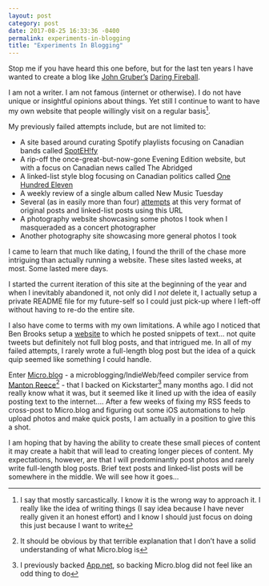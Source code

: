 ```yaml
---
layout: post
category: post
date: 2017-08-25 16:33:36 -0400
permalink: experiments-in-blogging
title: "Experiments In Blogging"
---
```


Stop me if you have heard this one before, but for the last ten years I have wanted to create a blog like [John Gruber’s](https://twitter.com/grubbed) [Daring Fireball](http://daringfireball.net).  

I am not a writer. I am not famous (internet or otherwise). I do not have unique or insightful opinions about things. Yet still I continue to want to have my own website that people willingly visit on a regular basis[^1-expe].  

My previously failed attempts include, but are not limited to:

+ A site based around curating Spotify playlists focusing on Canadian bands called [SpotEH!fy](http://jonkit.ca/cdn/photos/2017-08-25-spotehfy_01.png)
+ A rip-off the once-great-but-now-gone Evening Edition website, but with a focus on Canadian news called The Abridged
+ A linked-list style blog focusing on Canadian politics called [One Hundred Eleven](http://jonkit.ca/cdn/photos/2017-08-25-onehundredeleven_01.png)
+ A weekly review of a single album called New Music Tuesday
+ Several (as in easily more than four) [attempts](http://jonkit.ca/cdn/photos/2017-08-25-theonlysiteever_01.png) at this very format of original posts and linked-list posts using this URL
+ A photography website showcasing some photos I took when I masqueraded as a concert photographer 
+ Another photography site showcasing more general photos I took

I came to learn that much like dating, I found the thrill of the chase more intriguing than actually running a website. These sites lasted weeks, at most. Some lasted mere days.  

I started the current iteration of this site at the beginning of the year and when I inevitably abandoned it, not only did I *not* delete it, I actually setup a private README file for my future-self so I could just pick-up where I left-off without having to re-do the entire site. 

I also have come to terms with my own limitations. A while ago I noticed that Ben Brooks setup a [website](http://benb.me) to which he posted snippets of text... not quite tweets but definitely not full blog posts, and that intrigued me. In all of my failed attempts, I rarely wrote a full-length blog post but the idea of a quick quip seemed like something I could handle.  

Enter [Micro.blog](http://micro.blog) - a microblogging/IndieWeb/feed compiler service from [Manton Reece](http://manton.org)[^2-expe] - that I backed on Kickstarter[^3-expe] many months ago. I did not really know what it was, but it seemed like it lined up with the idea of easily posting text to the internet.... After a few weeks of fixing my RSS feeds to cross-post to Micro.blog and figuring out some iOS automations to help upload photos and make quick posts, I am actually in a position to give this a shot.  

I am hoping that by having the ability to create these small pieces of content it may create a habit that will lead to creating longer pieces of content. My expectations, however, are that I will predominantly post photos and rarely write full-length blog posts. Brief text posts and linked-list posts will be somewhere in the middle. We will see how it goes... 

[^1-expe]: I say that mostly sarcastically. I know it is the wrong way to approach it. I really like the idea of writing things (I say idea because I have never really given it an honest effort) and I know I should just focus on doing this just because I want to write

[^2-expe]: It should be obvious by that terrible explanation that I don’t have a solid understanding of what Micro.blog is

[^3-expe]: I previously backed [App.net](https://en.m.wikipedia.org/wiki/App.net), so backing Micro.blog did not feel like an odd thing to do